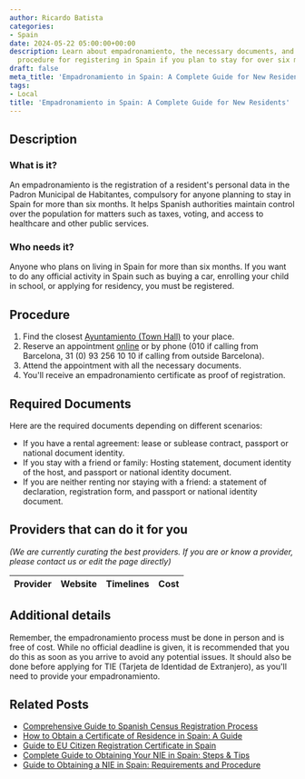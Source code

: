 ```yaml
---
author: Ricardo Batista
categories:
- Spain
date: 2024-05-22 05:00:00+00:00
description: Learn about empadronamiento, the necessary documents, and the step-by-step
  procedure for registering in Spain if you plan to stay for over six months.
draft: false
meta_title: 'Empadronamiento in Spain: A Complete Guide for New Residents'
tags:
- Local
title: 'Empadronamiento in Spain: A Complete Guide for New Residents'
---
```


## Description

### What is it?

An empadronamiento is the registration of a resident's personal data in the Padron Municipal de Habitantes, compulsory for anyone planning to stay in Spain for more than six months. It helps Spanish authorities maintain control over the population for matters such as taxes, voting, and access to healthcare and other public services.

### Who needs it?

Anyone who plans on living in Spain for more than six months. If you want to do any official activity in Spain such as buying a car, enrolling your child in school, or applying for residency, you must be registered.

## Procedure

1. Find the closest [Ayuntamiento (Town Hall)](https://www.barcelona.cat/) to your place.
2. Reserve an appointment [online](https://w30.bcn.cat/APPS/portaltramits/portal/channel/default.html?&stpid=19950010351&style=ciudadano&language=es&auditoria=F) or by phone (010 if calling from Barcelona, 31 (0) 93 256 10 10 if calling from outside Barcelona).
3. Attend the appointment with all the necessary documents.
4. You'll receive an empadronamiento certificate as proof of registration.

## Required Documents

Here are the required documents depending on different scenarios:

- If you have a rental agreement: lease or sublease contract, passport or national document identity.
- If you stay with a friend or family: Hosting statement, document identity of the host, and passport or national identity document.
- If you are neither renting nor staying with a friend: a statement of declaration, registration form, and passport or national identity document.

## Providers that can do it for you

_(We are currently curating the best providers. If you are or know a provider, please contact us or edit the page directly)_

| Provider        |     Website     |     Timelines    |       Cost      |
| :-------------: | :-------------: |  :-------------: | :-------------: |

## Additional details

Remember, the empadronamiento process must be done in person and is free of cost. While no official deadline is given, it is recommended that you do this as soon as you arrive to avoid any potential issues. It should also be done before applying for TIE (Tarjeta de Identidad de Extranjero), as you'll need to provide your empadronamiento.
## Related Posts

- [Comprehensive Guide to Spanish Census Registration Process](https://tramitit.com/guides/spain/census_registration/)
- [How to Obtain a Certificate of Residence in Spain: A Guide](https://tramitit.com/guides/spain/certificate_of_residence/)
- [Guide to EU Citizen Registration Certificate in Spain](https://tramitit.com/guides/spain/certificate_of_registration_of_eu_citizen/)
- [Complete Guide to Obtaining Your NIE in Spain: Steps & Tips](https://tramitit.com/guides/spain/nie_application/)
- [Guide to Obtaining a NIE in Spain: Requirements and Procedure](https://tramitit.com/guides/spain/registration_card/)